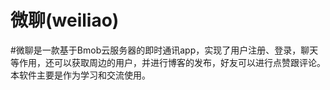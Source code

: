# 微聊(weiliao)
#微聊是一款基于Bmob云服务器的即时通讯app，实现了用户注册、登录，聊天等作用，还可以获取周边的用户，并进行博客的发布，好友可以进行点赞跟评论。本软件主要是作为学习和交流使用。
